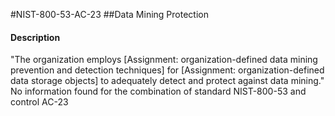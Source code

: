 #NIST-800-53-AC-23
##Data Mining Protection
#### Description
"The organization employs [Assignment: organization-defined data mining prevention and detection techniques] for [Assignment: organization-defined data storage objects] to adequately detect and protect against data mining."
No information found for the combination of standard NIST-800-53 and control AC-23
